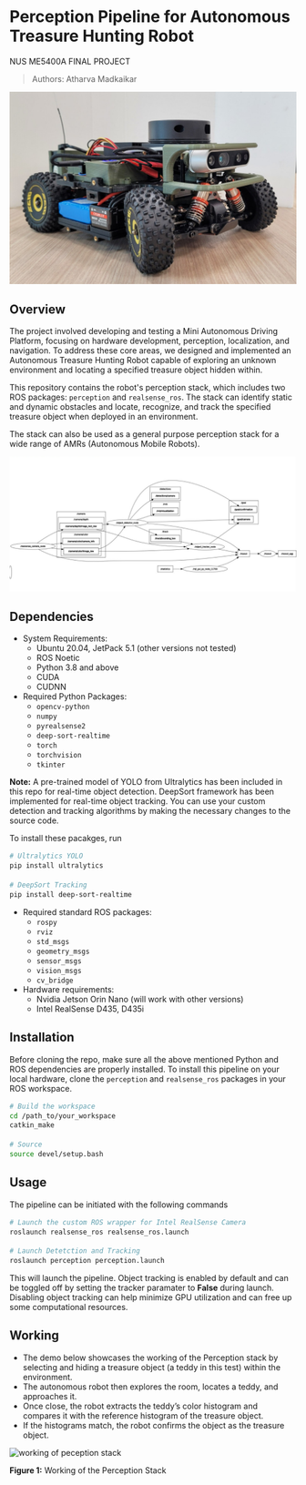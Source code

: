 # Perception Pipeline for Autonomous Treasure Hunting Robot


NUS ME5400A FINAL PROJECT
> Authors: Atharva Madkaikar


![cover_image](media/cover_image.jpeg)


## Overview

The project involved developing and testing a Mini Autonomous Driving Platform, focusing on hardware development, perception, localization, and navigation. To address these core areas, we designed and implemented an Autonomous Treasure Hunting Robot capable of exploring an unknown environment and locating a specified treasure object hidden within.

This repository contains the robot's perception stack, which includes two ROS packages: `perception` and `realsense_ros`. The stack can identify static and dynamic obstacles and locate, recognize, and track the specified treasure object when deployed in an environment.

The stack can also be used as a general purpose perception stack for a wide range of AMRs (Autonomous Mobile Robots).


![pipeline](media/Perception_pipeline.png)


## Dependencies

* System Requirements:
    * Ubuntu 20.04, JetPack 5.1 (other versions not tested)
    * ROS Noetic
    * Python 3.8 and above
    * CUDA
    * CUDNN
* Required Python Packages:
    * `opencv-python`
    * `numpy`
    * `pyrealsense2`
    * `deep-sort-realtime`
    * `torch`
    * `torchvision`
    * `tkinter`

**Note:** A pre-trained model of YOLO from Ultralytics has been included in this repo for real-time object detection.
          DeepSort framework has been implemented for real-time object tracking. You can use your custom detection and tracking algorithms
          by making the necessary changes to the source code.

To install these pacakges, run
```bash
# Ultralytics YOLO
pip install ultralytics

# DeepSort Tracking
pip install deep-sort-realtime
```
* Required standard ROS packages:
    * `rospy`
    * `rviz`
    * `std_msgs`
    * `geometry_msgs`
    * `sensor_msgs`
    * `vision_msgs`
    * `cv_bridge`
* Hardware requirements:
    * Nvidia Jetson Orin Nano (will work with other versions)
    * Intel RealSense D435, D435i


## Installation

Before cloning the repo, make sure all the above mentioned Python and ROS dependencies are properly installed. To install this
pipeline on your local hardware, clone the `perception` and `realsense_ros` packages in your ROS workspace.
```bash
# Build the workspace
cd /path_to/your_workspace
catkin_make

# Source
source devel/setup.bash
```

## Usage

The pipeline can be initiated with the following commands
```bash
# Launch the custom ROS wrapper for Intel RealSense Camera
roslaunch realsense_ros realsense_ros.launch

# Launch Detetction and Tracking
roslaunch perception perception.launch
```

This will launch the pipeline. Object tracking is enabled by default and can be toggled off by setting the tracker paramater to **False** during launch.
Disabling object tracking can help minimize GPU utilization and can free up some computational resources.

## Working

* The demo below showcases the working of the Perception stack by selecting and hiding a treasure object (a teddy in this test) within the environment.
* The autonomous robot then explores the room, locates a teddy, and approaches it.
* Once close, the robot extracts the teddy’s color histogram and compares it with the reference histogram of the treasure object.
* If the histograms match, the robot confirms the object as the treasure object.

![working of peception stack](media/perecption_stack_working.gif)

**Figure 1:** Working of the Perception Stack






